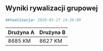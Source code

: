 ## Wyniki rywalizacji grupowej

```markdown
Aktualizacja: 2020-05-27 14:26:09
```

Drużyna A | Drużyna B
------------ | -------------
 8685 KM | 8627 KM